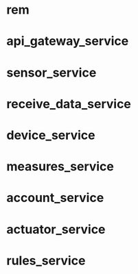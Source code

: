 # rem

# api_gateway_service
# sensor_service
# receive_data_service
# device_service
# measures_service
# account_service
# actuator_service
# rules_service

